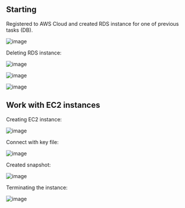 ## Starting

Registered to AWS Cloud and created RDS instance for one of previous tasks (DB).

![image](https://user-images.githubusercontent.com/113692759/215345342-4d0ae174-c52b-4084-a8bd-6d5406375a83.png)

Deleting RDS instance:

![image](https://user-images.githubusercontent.com/113692759/215345705-6293f544-e7cc-4bab-8e1a-c4bbaada9203.png)

![image](https://user-images.githubusercontent.com/113692759/215345778-03384bdd-f96e-4029-8baa-733e41dc926f.png)

![image](https://user-images.githubusercontent.com/113692759/215345844-51f1aecd-9297-4790-a658-a7e44d4eecc3.png)


## Work with EC2 instances

Creating EC2 instance:

![image](https://user-images.githubusercontent.com/113692759/215347251-9f60e886-5a2e-43fc-b18a-20123b06f380.png)

Connect with key file:

![image](https://user-images.githubusercontent.com/113692759/215348937-1deb5745-c3da-4f84-b67d-942f47f7626e.png)

Created snapshot:

![image](https://user-images.githubusercontent.com/113692759/215349547-ab36acde-5650-414f-9cb7-01940dd5a160.png)

Terminating the instance:

![image](https://user-images.githubusercontent.com/113692759/215349624-b5cd8891-8935-410a-b027-d1683566b470.png)














